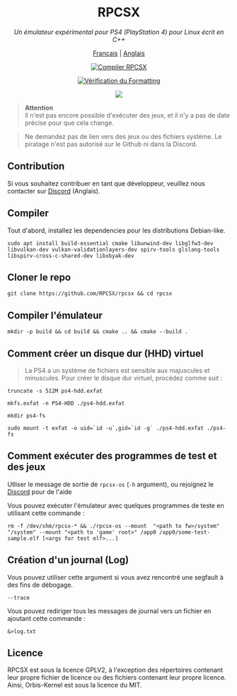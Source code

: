 <div align="center">
   
# RPCSX
*Un émulateur expérimental pour PS4 (PlayStation 4) pour Linux écrit en C++*

[Français](readme-fr.md) | [Anglais](readme.md)

[![Compiler RPCSX](../../../actions/workflows/rpcsx.yml/badge.svg)](../../../actions/workflows/rpcsx.yml)

[![Vérification du Formatting](../../../actions/workflows/format.yml/badge.svg)](../../../actions/workflows/format.yml)

[![](https://img.shields.io/discord/252023769500090368?color=5865F2&logo=discord&logoColor=white)](https://discord.gg/t6dzA4wUdG)

</div>

> **Attention** <br/>
> Il n'est pas encore possible d'exécuter des jeux, et il n'y a pas de date précise pour que cela change.

> Ne demandez pas de lien vers des jeux ou des fichiers système. Le piratage n'est pas autorisé sur le Github ni dans la Discord.

## Contribution

Si vous souhaitez contribuer en tant que développeur, veuillez nous contacter sur [Discord](https://discord.gg/t6dzA4wUdG) (Anglais).

## Compiler

Tout d'abord, installez les dependencies pour les distributions Debian-like.
   
``sudo apt install build-essential cmake libunwind-dev libglfw3-dev libvulkan-dev vulkan-validationlayers-dev spirv-tools glslang-tools libspirv-cross-c-shared-dev libxbyak-dev``

## Cloner le repo

``git clone https://github.com/RPCSX/rpcsx && cd rpcsx``
   
## Compiler l'émulateur
   
`mkdir -p build && cd build && cmake .. && cmake --build .`

## Comment créer un disque dur (HHD) virtuel

> La PS4 a un système de fichiers est sensible aux majuscules et minuscules. Pour créer le disque dur virtuel, procédez comme suit :
 
`truncate -s 512M ps4-hdd.exfat`

`mkfs.exfat -n PS4-HDD ./ps4-hdd.exfat`

`mkdir ps4-fs`

``sudo mount -t exfat -o uid=`id -u`,gid=`id -g` ./ps4-hdd.exfat ./ps4-fs``

## Comment exécuter des programmes de test et des jeux
   
Utliser le message de sortie de `rpcsx-os` (`-h` argument), ou rejoignez le [Discord](https://discord.gg/t6dzA4wUdG) pour de l'aide

Vous pouvez exécuter l'émulateur avec quelques programmes de teste en utilisant cette commande :
   
`rm -f /dev/shm/rpcsx-* && ./rpcsx-os --mount  "<path to fw>/system" "/system" --mount "<path to 'game' root>" /app0 /app0/some-test-sample.elf [<args for test elf>...]`

## Création d'un journal (Log)

Vous pouvez utiliser cette argument si vous avez rencontré une segfault à des fins de débogage.
    
`--trace` 
    
Vous pouvez rediriger tous les messages de journal vers un fichier en ajoutant cette commande :

`&>log.txt`
      


## Licence

RPCSX est sous la licence GPLV2, à l'exception des répertoires contenant leur propre fichier de licence ou des fichiers contenant leur propre licence.
Ainsi, Orbis-Kernel est sous la licence du MIT.
